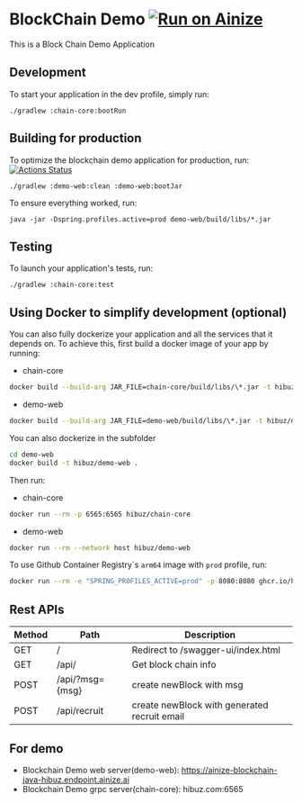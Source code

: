 # BlockChain Demo [![Run on Ainize](https://ainize.ai/images/run_on_ainize_button.svg)](https://ainize.web.app/redirect?git_repo=https://github.com/hibuz/blockchain-java)
This is a Block Chain Demo Application

## Development

To start your application in the dev profile, simply run:

    ./gradlew :chain-core:bootRun


## Building for production
To optimize the blockchain demo application for production, run:
[![Actions Status](https://github.com/hibuz/blockchain-java/workflows/Java%20CI/badge.svg)](https://github.com/hibuz/blockchain-java/actions)

    ./gradlew :demo-web:clean :demo-web:bootJar

To ensure everything worked, run:

    java -jar -Dspring.profiles.active=prod demo-web/build/libs/*.jar


## Testing

To launch your application's tests, run:

    ./gradlew :chain-core:test


## Using Docker to simplify development (optional)

You can also fully dockerize your application and all the services that it depends on.
To achieve this, first build a docker image of your app by running:
- chain-core
```bash
docker build --build-arg JAR_FILE=chain-core/build/libs/\*.jar -t hibuz/chain-core -f chain-core/Dockerfile .
```
- demo-web
```bash
docker build --build-arg JAR_FILE=demo-web/build/libs/\*.jar -t hibuz/demo-web -f demo-web/Dockerfile .
```
You can also dockerize in the subfolder
```bash
cd demo-web
docker build -t hibuz/demo-web .
```

Then run:
- chain-core
```bash
docker run --rm -p 6565:6565 hibuz/chain-core
```
- demo-web
```bash
docker run --rm --network host hibuz/demo-web
```
To use Github Container Registry\`s `arm64` image with `prod` profile, run:
```bash
docker run --rm -e "SPRING_PROFILES_ACTIVE=prod" -p 8080:8080 ghcr.io/hibuz/demo-web
```


## Rest APIs

Method	| Path	| Description	|  
------------- | ------------------------- | ------------- |
GET	| /	| Redirect to /swagger-ui/index.html
GET	| /api/	| Get block chain info
POST	| /api/?msg={msg}	| create newBlock with msg
POST	| /api/recruit	| create newBlock with generated recruit email


## For demo

 * Blockchain Demo web server(demo-web): https://ainize-blockchain-java-hibuz.endpoint.ainize.ai
 * Blockchain Demo grpc server(chain-core): hibuz.com:6565
